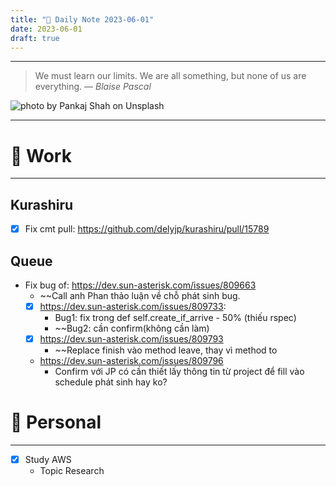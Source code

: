 ```yaml
---
title: "🌱 Daily Note 2023-06-01"
date: 2023-06-01
draft: true
---
```



---

> We must learn our limits. We are all something, but none of us are everything.
> — <cite>Blaise Pascal</cite>

![photo by Pankaj Shah on Unsplash](https://images.unsplash.com/photo-1594498653385-d5172c532c00?crop=entropy&cs=srgb&fm=jpg&ixid=M3wzNjM5Nzd8MHwxfHJhbmRvbXx8fHx8fHx8fDE2ODU2MDA2NzF8&ixlib=rb-4.0.3&q=85&w=500&h=500)

---

# 💼 Work
---

## Kurashiru
- [x] Fix cmt pull: https://github.com/delyjp/kurashiru/pull/15789

## Queue
- Fix bug of: https://dev.sun-asterisk.com/issues/809663
	- ~~Call anh Phan thảo luận về chỗ phát sinh bug.
	- [x] https://dev.sun-asterisk.com/issues/809733:
		- Bug1: fix trong def self.create_if_arrive - 50% (thiếu rspec)
		- ~~Bug2: cần confirm(không cần làm)
	- [x] https://dev.sun-asterisk.com/issues/809793
		- ~~Replace finish vào method leave, thay vì method to
	- https://dev.sun-asterisk.com/issues/809796
		- Confirm với JP có cần thiết lấy thông tin từ project để fill vào schedule phát sinh hay ko?
# 🌱 Personal
---
- [x] Study AWS
	-  Topic Research 
